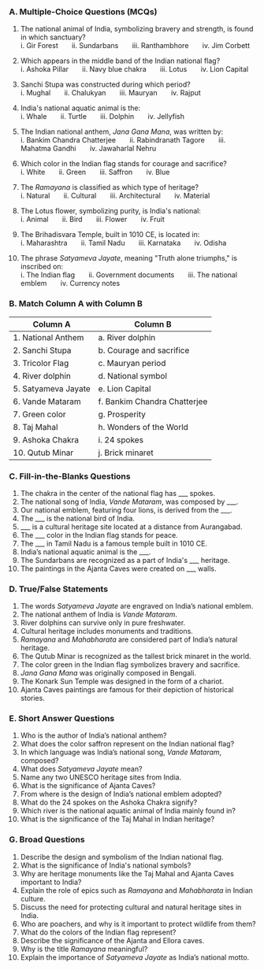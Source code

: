### **A. Multiple-Choice Questions (MCQs)**

1. The national animal of India, symbolizing bravery and strength, is found in which sanctuary?  
   i. Gir Forest  ii. Sundarbans  iii. Ranthambhore  iv. Jim Corbett  

2. Which appears in the middle band of the Indian national flag?  
   i. Ashoka Pillar  ii. Navy blue chakra  iii. Lotus  iv. Lion Capital  

3. Sanchi Stupa was constructed during which period?  
   i. Mughal  ii. Chalukyan  iii. Mauryan  iv. Rajput  

4. India's national aquatic animal is the:  
   i. Whale  ii. Turtle  iii. Dolphin  iv. Jellyfish  

5. The Indian national anthem, *Jana Gana Mana*, was written by:  
   i. Bankim Chandra Chatterjee  ii. Rabindranath Tagore  iii. Mahatma Gandhi  iv. Jawaharlal Nehru  

6. Which color in the Indian flag stands for courage and sacrifice?  
   i. White  ii. Green  iii. Saffron  iv. Blue  

7. The *Ramayana* is classified as which type of heritage?  
   i. Natural  ii. Cultural  iii. Architectural  iv. Material  

8. The Lotus flower, symbolizing purity, is India's national:  
   i. Animal  ii. Bird  iii. Flower  iv. Fruit  

9. The Brihadisvara Temple, built in 1010 CE, is located in:  
   i. Maharashtra  ii. Tamil Nadu  iii. Karnataka  iv. Odisha  

10. The phrase *Satyameva Jayate*, meaning "Truth alone triumphs," is inscribed on:  
    i. The Indian flag  ii. Government documents  iii. The national emblem  iv. Currency notes  

### **B. Match Column A with Column B**

| Column A                    | Column B                        |
|-----------------------------|---------------------------------|
| 1. National Anthem          | a. River dolphin               |
| 2. Sanchi Stupa             | b. Courage and sacrifice       |
| 3. Tricolor Flag            | c. Mauryan period              |
| 4. River dolphin            | d. National symbol             |
| 5. Satyameva Jayate         | e. Lion Capital                |
| 6. Vande Mataram            | f. Bankim Chandra Chatterjee   |
| 7. Green color              | g. Prosperity                  |
| 8. Taj Mahal                | h. Wonders of the World        |
| 9. Ashoka Chakra            | i. 24 spokes                   |
| 10. Qutub Minar             | j. Brick minaret               |

### **C. Fill-in-the-Blanks Questions**

1. The chakra in the center of the national flag has ___ spokes.
2. The national song of India, *Vande Mataram*, was composed by ___.
3. Our national emblem, featuring four lions, is derived from the ___.
4. The ___ is the national bird of India.
5. ___ is a cultural heritage site located at a distance from Aurangabad.
6. The ___ color in the Indian flag stands for peace.
7. The ___ in Tamil Nadu is a famous temple built in 1010 CE.
8. India’s national aquatic animal is the ___.
9. The Sundarbans are recognized as a part of India's ___ heritage.
10. The paintings in the Ajanta Caves were created on ___ walls.

### **D. True/False Statements**

1. The words *Satyameva Jayate* are engraved on India’s national emblem.  
2. The national anthem of India is *Vande Mataram*.  
3. River dolphins can survive only in pure freshwater.  
4. Cultural heritage includes monuments and traditions.  
5. *Ramayana* and *Mahabharata* are considered part of India’s natural heritage.  
6. The Qutub Minar is recognized as the tallest brick minaret in the world.  
7. The color green in the Indian flag symbolizes bravery and sacrifice.  
8. *Jana Gana Mana* was originally composed in Bengali.  
9. The Konark Sun Temple was designed in the form of a chariot.  
10. Ajanta Caves paintings are famous for their depiction of historical stories.  

### **E. Short Answer Questions**

1. Who is the author of India’s national anthem?
2. What does the color saffron represent on the Indian national flag?
3. In which language was India’s national song, *Vande Mataram*, composed?
4. What does *Satyameva Jayate* mean?
5. Name any two UNESCO heritage sites from India.
6. What is the significance of Ajanta Caves?
7. From where is the design of India’s national emblem adopted?
8. What do the 24 spokes on the Ashoka Chakra signify?
9. Which river is the national aquatic animal of India mainly found in?
10. What is the significance of the Taj Mahal in Indian heritage?

### **G. Broad Questions**

1. Describe the design and symbolism of the Indian national flag.
2. What is the significance of India's national symbols?
3. Why are heritage monuments like the Taj Mahal and Ajanta Caves important to India?
4. Explain the role of epics such as *Ramayana* and *Mahabharata* in Indian culture.
5. Discuss the need for protecting cultural and natural heritage sites in India.
6. Who are poachers, and why is it important to protect wildlife from them?
7. What do the colors of the Indian flag represent?
8. Describe the significance of the Ajanta and Ellora caves.
9. Why is the title *Ramayana* meaningful?
10. Explain the importance of *Satyameva Jayate* as India’s national motto.
